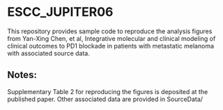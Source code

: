 # ESCC_JUPITER06
This repository provides sample code to reproduce the analysis figures from Yan-Xing Chen, et al, Integrative molecular and clinical modeling of clinical outcomes to PD1 blockade in patients with metastatic melanoma with associated source data.
## Notes:
Supplementary Table 2 for reproducing the figures is deposited at the published paper. Other associated data are provided in SourceData/
